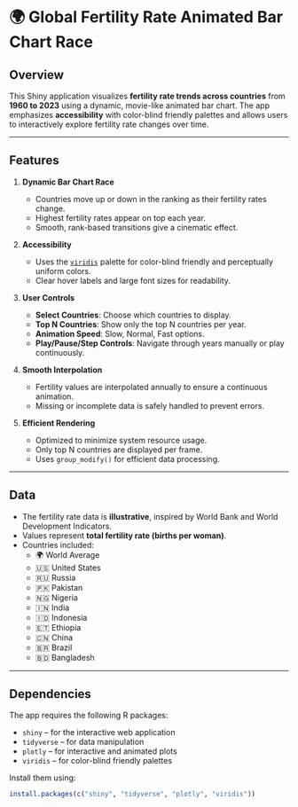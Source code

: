 # 🌍 Global Fertility Rate Animated Bar Chart Race

## Overview
This Shiny application visualizes **fertility rate trends across countries** from **1960 to 2023** using a dynamic, movie-like animated bar chart. The app emphasizes **accessibility** with color-blind friendly palettes and allows users to interactively explore fertility rate changes over time.

---

## Features
1. **Dynamic Bar Chart Race**
   - Countries move up or down in the ranking as their fertility rates change.
   - Highest fertility rates appear on top each year.
   - Smooth, rank-based transitions give a cinematic effect.

2. **Accessibility**
   - Uses the [`viridis`](https://cran.r-project.org/web/packages/viridis/index.html) palette for color-blind friendly and perceptually uniform colors.
   - Clear hover labels and large font sizes for readability.

3. **User Controls**
   - **Select Countries**: Choose which countries to display.
   - **Top N Countries**: Show only the top N countries per year.
   - **Animation Speed**: Slow, Normal, Fast options.
   - **Play/Pause/Step Controls**: Navigate through years manually or play continuously.

4. **Smooth Interpolation**
   - Fertility values are interpolated annually to ensure a continuous animation.
   - Missing or incomplete data is safely handled to prevent errors.

5. **Efficient Rendering**
   - Optimized to minimize system resource usage.
   - Only top N countries are displayed per frame.
   - Uses `group_modify()` for efficient data processing.

---

## Data
- The fertility rate data is **illustrative**, inspired by World Bank and World Development Indicators.
- Values represent **total fertility rate (births per woman)**.
- Countries included:
  - 🌍 World Average
  - 🇺🇸 United States
  - 🇷🇺 Russia
  - 🇵🇰 Pakistan
  - 🇳🇬 Nigeria
  - 🇮🇳 India
  - 🇮🇩 Indonesia
  - 🇪🇹 Ethiopia
  - 🇨🇳 China
  - 🇧🇷 Brazil
  - 🇧🇩 Bangladesh

---

## Dependencies
The app requires the following R packages:
- `shiny` – for the interactive web application
- `tidyverse` – for data manipulation
- `plotly` – for interactive and animated plots
- `viridis` – for color-blind friendly palettes

Install them using:

```r
install.packages(c("shiny", "tidyverse", "plotly", "viridis"))
